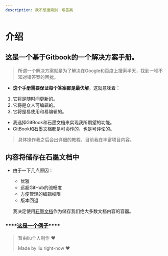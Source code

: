 ```yaml
---
description: 我不想搜索到一堆答案
---
```


# 介绍

## 

## 这是一个基于Gitbook的一个解决方案手册。

> 所谓一个解决方案就是为了解决在Google和百度上搜索半天，找到一堆不知对错答案的困扰。

* **这个手册需要保证每个答案都是最优解**，这就意味着：

1. 它将是随时间更新的。
2. 它将是众人可编辑的。
3. 它将是易使用和易编辑的。

* 我选择GitBook和石墨文档来实现我所期望的功能。
* GitBook和石墨文档都是可协作的，也是可评论的。

> 具体操作我之后会出详细的教程，目前我在丰富项目内容。



## 内容将储存在石墨文档中

* 由于一下几点原因：

  * 优雅
  * 远超GitHub的流畅度
  * 方便管理的编辑权限
  * 版本回退

  我决定使用[石墨文档](https://shimo.im/welcome)作为储存我们绝大多数文档内容的容器。

### \*\*\*\*[**这是一个例子**](https://shimo.im/docs/3JJvN8KOQJA0dtFC/)\*\*\*\*







> 暂由liu个人制作 ❤ 
>
> Made by liu right-now ❤

